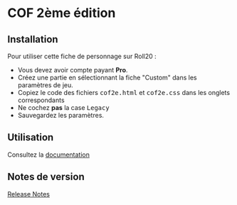 # COF 2ème édition

## Installation

Pour utiliser cette fiche de personnage sur Roll20 :
* Vous devez avoir compte payant __Pro__.
* Créez une partie en sélectionnant la fiche "Custom" dans les paramètres de jeu.
* Copiez le code des fichiers <kbd>cof2e.html</kbd> et <kbd>cof2e.css</kbd> dans les onglets correspondants
* Ne cochez __pas__ la case <kbd>Legacy</kbd>
* Sauvegardez les paramètres.

## Utilisation

Consultez la [documentation](https://stephaned68.github.io/COF2e/)

## Notes de version

[Release Notes](https://github.com/stephaned68/COF2e/CHANGELOG.md)